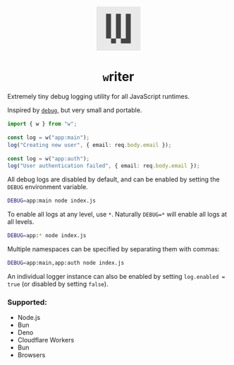 <div align="center">
<img src="./w.png" alt="logo" width="100" />
</div>

<div align="center">
<h1><code>w</code>riter</h1>
</div>

Extremely tiny debug logging utility for all JavaScript runtimes.

Inspired by [`debug`](https://npmjs.com/package/debug), but very small and portable.

```ts
import { w } from "w";
```

```ts
const log = w("app:main");
log("Creating new user", { email: req.body.email });
```

```ts
const log = w("app:auth");
log("User authentication failed", { email: req.body.email });
```

All debug logs are disabled by default, and can be enabled by setting the `DEBUG` environment variable.

```sh
DEBUG=app:main node index.js
```

To enable all logs at any level, use `*`. Naturally `DEBUG=*` will enable all logs at all levels.

```sh
DEBUG=app:* node index.js
```

Multiple namespaces can be specified by separating them with commas:

```sh
DEBUG=app:main,app:auth node index.js
```

An individual logger instance can also be enabled by setting `log.enabled = true` (or disabled by setting `false`).

### Supported:

-   Node.js
-   Bun
-   Deno
-   Cloudflare Workers
-   Bun
-   Browsers
